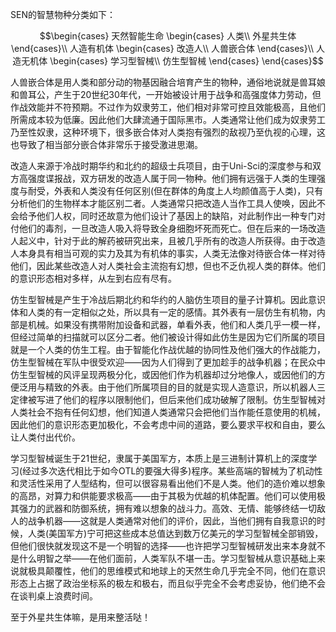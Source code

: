 SEN的智慧物种分类如下：
```math
\begin{cases}
	天然智能生命
	\begin{cases}
		人类\\
		外星共生体
	\end{cases}\\
	人造有机体
	\begin{cases}
		改造人\\
		人兽嵌合体
	\end{cases}\\
	人造无机体
	\begin{cases}
		学习型智械\\
		仿生型智械
	\end{cases}
\end{cases}
```
人兽嵌合体是用人类和部分动的物基因融合培育产生的物种，通俗地说就是兽耳娘和兽耳公，产生于20世纪30年代，一开始被设计用于战争和高强度体力劳动，但作战效能并不符预期。不过作为奴隶劳工，他们相对非常可控且效能极高，且他们所需成本较为低廉。因此他们大肆流通于国际黑市。人类通常让他们成为奴隶劳工乃至性奴隶，这种环境下，很多嵌合体对人类抱有强烈的敌视乃至仇视的心理，这也导致了相当部分嵌合体非常乐于接受激进思潮。

改造人来源于冷战时期华约和北约的超级士兵项目，由于Uni-Sci的深度参与和双方高强度谍报战，双方研发的改造人属于同一物种。他们拥有远强于人类的生理强度与耐受，外表和人类没有任何区别(但在群体的角度上人均颜值高于人类)，只有分析他们的生物样本才能区别二者。人类通常只把改造人当作工具人使唤，因此不会给予他们人权，同时还故意为他们设计了基因上的缺陷，对此制作出一种专门对付他们的毒剂，一旦改造人吸入将导致全身细胞坏死而死亡。但在后来的一场改造人起义中，针对于此的解药被研究出来，且被几乎所有的改造人所获得。由于改造人本身具有相当可观的实力及其为有机体的事实，人类无法像对待嵌合体一样对待他们，因此某些改造人对人类社会主流抱有幻想，但也不乏仇视人类的群体。他们的意识形态相对多样，从左到右应有尽有。

仿生型智械是产生于冷战后期北约和华约的人脑仿生项目的量子计算机。因此意识体和人类的有一定相似之处，所以具有一定的感情。其外表有一层仿生有机物，内部是机械。如果没有携带附加设备和武器，单看外表，他们和人类几乎一模一样，但经过简单的扫描就可以区分二者。他们被设计得如此仿生是因为它们所属的项目就是一个人类的仿生工程。由于智能化作战优越的协同性及他们强大的作战能力，仿生型智械在军队中很受欢迎——因为人们得到了更加趁手的战争机器；在民众中仿生型智械的风评呈现两极分化，或因他们作为机器却过分地像人，或因他们的方便泛用与精致的外表。由于他们所属项目的目的就是实现人造意识，所以机器人三定律被写进了他们的程序以限制他们，但后来他们成功破解了限制。仿生型智械对人类社会不抱有任何幻想，他们知道人类通常只会把他们当作能任意使用的机械，因此他们的意识形态更加极化，不会考虑中间的道路，要么要求平权和自由，要么让人类付出代价。

学习型智械诞生于21世纪，隶属于美国军方，本质上是三进制计算机上的深度学习(经过多次迭代相比于如今OTL的要强大得多)程序。某些高端的智械为了机动性和灵活性采用了人型结构，但可以很容易看出他们不是人类。他们的造价难以想象的高昂，对算力和供能要求极高——由于其极为优越的机体配置。他们可以使用极其强力的武器和防御系统，拥有难以想象的战斗力。高效、无情、能够终结一切敌人的战争机器——这就是人类通常对他们的评价，因此，当他们拥有自我意识的时候，人类(美国军方)宁可把这些成本总值达到数万亿美元的学习型智械全部销毁，但他们很快就发现这不是一个明智的选择——也许把学习型智械研发出来本身就不是什么明智之举——在他们面前，人类军队不堪一击。学习型智械从意识基础上来说就极具颠覆性，他们的思维模式和地球上的天然生命几乎完全不同，他们在意识形态上占据了政治坐标系的极左和极右，而且似乎完全不会考虑妥协，他们绝不会在谈判桌上浪费时间。

至于外星共生体嘛，是用来整活哒！
